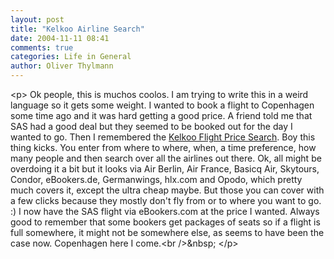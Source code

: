 ```yaml
---
layout: post
title: "Kelkoo Airline Search"
date: 2004-11-11 08:41
comments: true
categories: Life in General
author: Oliver Thylmann
---
```



&lt;p&gt;
Ok people, this is muchos coolos. I am trying to write this in a weird language so it gets some weight. I wanted to book a flight to Copenhagen some time ago and it was hard getting a good price. A friend told me that SAS had a good deal but they seemed to be booked out for the day I wanted to go. Then I remembered the [Kelkoo Flight Price Search](http://reisen.kelkoo.de/b/a/c_172201_fluge.html). Boy this thing kicks. You enter from where to where, when, a time preference, how many people and then search over all the airlines out there. Ok, all might be overdoing it a bit but it looks via Air Berlin, Air France, Basicq Air, Skytours, Condor, eBookers.de, Germanwings, hlx.com and Opodo, which pretty much covers it, except the ultra cheap maybe. But those you can cover with a few clicks because they mostly don't fly from or to where you want to go. :) I now have the SAS flight via eBookers.com at the price I wanted. Always good to remember that some bookers get packages of seats so if a flight is full somewhere, it might not be somewhere else, as seems to have been the case now. Copenhagen here I come.&lt;br /&gt;&amp;nbsp; &lt;/p&gt;



